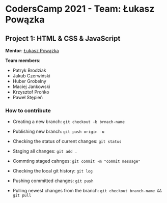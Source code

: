 # CodersCamp 2021 - Team: Łukasz Powązka
## Project 1: HTML & CSS & JavaScript


**Mentor**: [Łukasz Powązka](https://github.com/lukiq)

**Team members**:

 - Patryk Brodziak
 - Jakub Czerwiński
 - Huber Grobelny
 - Maciej Jankowski
 - Krzysztof Prońko
 - Paweł Stępień


### How to contribute

- Creating a new branch: `git checkout -b brnach-name`

- Publishing new branch: `git push origin -u`

- Checking the status of current changes: `git status`

- Staging all changes: `git add .`

- Commting staged cahnges: `git commit -m "commit message"`

- Checking the local git history: `git log`

- Pushing committed changes: `git push`

- Pulling newest changes from the branch: `git checkout branch-name && git pull`
